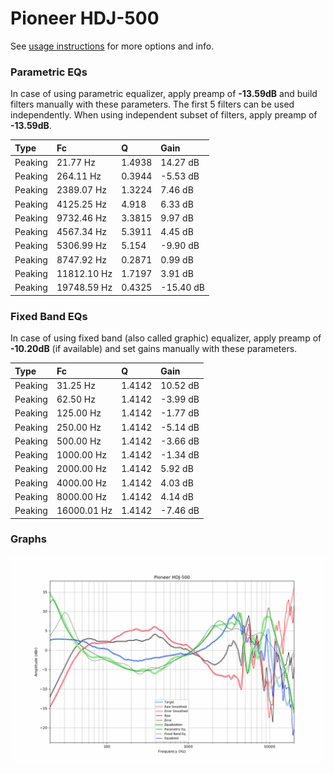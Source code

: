 # Pioneer HDJ-500
See [usage instructions](https://github.com/jaakkopasanen/AutoEq#usage) for more options and info.

### Parametric EQs
In case of using parametric equalizer, apply preamp of **-13.59dB** and build filters manually
with these parameters. The first 5 filters can be used independently.
When using independent subset of filters, apply preamp of **-13.59dB**.

| Type    | Fc          |      Q | Gain      |
|:--------|:------------|:-------|:----------|
| Peaking | 21.77 Hz    | 1.4938 | 14.27 dB  |
| Peaking | 264.11 Hz   | 0.3944 | -5.53 dB  |
| Peaking | 2389.07 Hz  | 1.3224 | 7.46 dB   |
| Peaking | 4125.25 Hz  | 4.918  | 6.33 dB   |
| Peaking | 9732.46 Hz  | 3.3815 | 9.97 dB   |
| Peaking | 4567.34 Hz  | 5.3911 | 4.45 dB   |
| Peaking | 5306.99 Hz  | 5.154  | -9.90 dB  |
| Peaking | 8747.92 Hz  | 0.2871 | 0.99 dB   |
| Peaking | 11812.10 Hz | 1.7197 | 3.91 dB   |
| Peaking | 19748.59 Hz | 0.4325 | -15.40 dB |

### Fixed Band EQs
In case of using fixed band (also called graphic) equalizer, apply preamp of **-10.20dB**
(if available) and set gains manually with these parameters.

| Type    | Fc          |      Q | Gain     |
|:--------|:------------|:-------|:---------|
| Peaking | 31.25 Hz    | 1.4142 | 10.52 dB |
| Peaking | 62.50 Hz    | 1.4142 | -3.99 dB |
| Peaking | 125.00 Hz   | 1.4142 | -1.77 dB |
| Peaking | 250.00 Hz   | 1.4142 | -5.14 dB |
| Peaking | 500.00 Hz   | 1.4142 | -3.66 dB |
| Peaking | 1000.00 Hz  | 1.4142 | -1.34 dB |
| Peaking | 2000.00 Hz  | 1.4142 | 5.92 dB  |
| Peaking | 4000.00 Hz  | 1.4142 | 4.03 dB  |
| Peaking | 8000.00 Hz  | 1.4142 | 4.14 dB  |
| Peaking | 16000.01 Hz | 1.4142 | -7.46 dB |

### Graphs
![](./Pioneer%20HDJ-500.png)